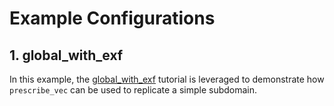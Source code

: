 # Example Configurations

## 1. global_with_exf
In this example, the [global_with_exf](https://github.com/MITgcm/MITgcm/tree/master/verification/global_with_exf) tutorial is leveraged to demonstrate how `prescribe_vec` can be used to replicate a simple subdomain.
